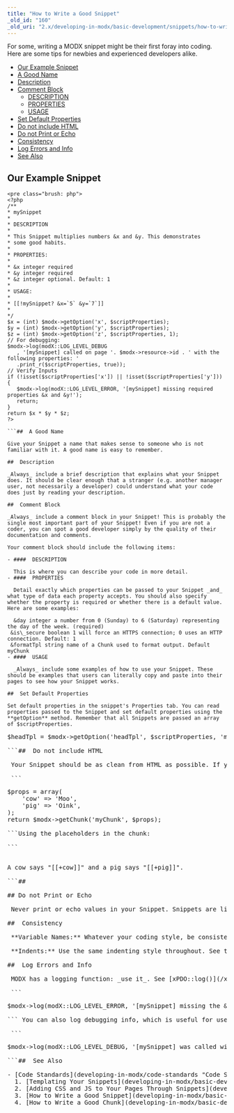```yaml
---
title: "How to Write a Good Snippet"
_old_id: "160"
_old_uri: "2.x/developing-in-modx/basic-development/snippets/how-to-write-a-good-snippet"
---
```


 For some, writing a MODX snippet might be their first foray into coding. Here are some tips for newbies and experienced developers alike.

- [Our Example Snippet](#HowtoWriteaGoodSnippet-OurExampleSnippet)
- [A Good Name](#HowtoWriteaGoodSnippet-AGoodName)
- [Description](#HowtoWriteaGoodSnippet-Description)
- [Comment Block](#HowtoWriteaGoodSnippet-CommentBlock)
  - [DESCRIPTION](#HowtoWriteaGoodSnippet-DESCRIPTION)
  - [PROPERTIES](#HowtoWriteaGoodSnippet-PROPERTIES)
  - [USAGE](#HowtoWriteaGoodSnippet-USAGE)
- [Set Default Properties](#HowtoWriteaGoodSnippet-SetDefaultProperties)
- [Do not include HTML](#HowtoWriteaGoodSnippet-DonotincludeHTML)
- [Do not Print or Echo](#HowtoWriteaGoodSnippet-DonotPrint)
- [Consistency](#HowtoWriteaGoodSnippet-Consistency)
- [Log Errors and Info](#HowtoWriteaGoodSnippet-LogErrorsandInfo)
- [See Also](#HowtoWriteaGoodSnippet-SeeAlso)
 


##  Our Example Snippet 

 ```
<pre class="brush: php">
<?php
/**
 * mySnippet
 *
 * DESCRIPTION
 *
 * This Snippet multiplies numbers &x and &y. This demonstrates
 * some good habits.
 *
 * PROPERTIES:
 *
 * &x integer required
 * &y integer required
 * &z integer optional. Default: 1
 *
 * USAGE:
 *
 * [[!mySnippet? &x=`5` &y=`7`]]
 *
 */
$x = (int) $modx->getOption('x', $scriptProperties);
$y = (int) $modx->getOption('y', $scriptProperties);
$z = (int) $modx->getOption('z', $scriptProperties, 1);
// For debugging:
$modx->log(modX::LOG_LEVEL_DEBUG
    , '[mySnippet] called on page '. $modx->resource->id . ' with the following properties: '
    .print_r($scriptProperties, true));
// Verify Inputs
if (!isset($scriptProperties['x']) || !isset($scriptProperties['y'])) {
    $modx->log(modX::LOG_LEVEL_ERROR, '[mySnippet] missing required properties &x and &y!');
    return;
}
return $x * $y * $z;
?>

```##  A Good Name 

 Give your Snippet a name that makes sense to someone who is not familiar with it. A good name is easy to remember.

##  Description 

 _Always_ include a brief description that explains what your Snippet does. It should be clear enough that a stranger (e.g. another manager user, not necessarily a developer) could understand what your code does just by reading your description.

##  Comment Block 

 _Always_ include a comment block in your Snippet! This is probably the single most important part of your Snippet! Even if you are not a coder, you can spot a good developer simply by the quality of their documentation and comments.

 Your comment block should include the following items:

- ####  DESCRIPTION 
  
   This is where you can describe your code in more detail.
- ####  PROPERTIES 
  
   Detail exactly which properties can be passed to your Snippet _and_ what type of data each property accepts. You should also specify whether the property is required or whether there is a default value. Here are some examples:
  
   &day integer a number from 0 (Sunday) to 6 (Saturday) representing the day of the week. (required) 
  &is\_secure boolean 1 will force an HTTPS connection; 0 uses an HTTP connection. Default: 1 
  &formatTpl string name of a Chunk used to format output. Default myChunk
- ####  USAGE 
  
   _Always_ include some examples of how to use your Snippet. These should be examples that users can literally copy and paste into their pages to see how your Snippet works.

##  Set Default Properties 

 Set default properties in the snippet's Properties tab. You can read properties passed to the Snippet and set default properties using the **getOption** method. Remember that all Snippets are passed an array of $scriptProperties.

 ```
<pre class="brush: php">
$headTpl = $modx->getOption('headTpl', $scriptProperties, 'myHeadTpl');

```##  Do not include HTML 

 Your Snippet should be as clean from HTML as possible. If you need to format the output, use a Chunk to format the output. This is an important architectural principle!

 ```
<pre class="brush: php">
$props = array(
    'cow' => 'Moo',
    'pig' => 'Oink',
);
return $modx->getChunk('myChunk', $props);

```Using the placeholders in the chunk:

```
<pre class="brush: html">
<!-- myChunk -->
A cow says "[[+cow]]" and a pig says "[[+pig]]".

```## 

## Do not Print or Echo 

 Never print or echo values in your Snippet. Snippets are like functions: they should _return_ data. While using print or echo statements may appear to work, they can have unexpected results. Always gather your output into a variable string such as $output and return that variable string.

##  Consistency 

 **Variable Names:** Whatever your coding style, be consistent. If you want to use camelCase variable names, then make sure all your variables use that style.

 **Indents:** Use the same indenting style throughout. See the MODX [Code Standards](developing-in-modx/code-standards) for some great recommendations on how to structure your code.

##  Log Errors and Info 

 MODX has a logging function: _use it_. See [xPDO::log()](/xpdo/2.x/class-reference/xpdo/xpdo.log). If your users forgot to include a required property, log an error so your users will know it.

 ```
<pre class="brush: php">
$modx->log(modX::LOG_LEVEL_ERROR, '[mySnippet] missing the &xyz property!');

``` You can also log debugging info, which is useful for users who are debugging things. This will only be written to the error log when the log\_level system setting is set to the appropriate level.

 ```
<pre class="brush: php">
$modx->log(modX::LOG_LEVEL_DEBUG, '[mySnippet] was called with the following properties: '.print_r($scriptProperties,true));

```##  See Also 

- [Code Standards](developing-in-modx/code-standards "Code Standards")
  1. [Templating Your Snippets](developing-in-modx/basic-development/snippets/templating-your-snippets)
  2. [Adding CSS and JS to Your Pages Through Snippets](developing-in-modx/basic-development/snippets/adding-css-and-js-to-your-pages-through-snippets)
  3. [How to Write a Good Snippet](developing-in-modx/basic-development/snippets/how-to-write-a-good-snippet)
  4. [How to Write a Good Chunk](developing-in-modx/basic-development/snippets/how-to-write-a-good-chunk)
